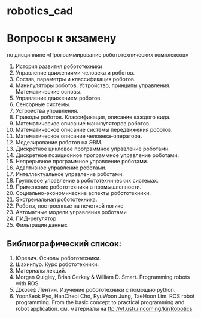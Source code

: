 # robotics_cad
# Вопросы к экзамену
по дисциплине «Программирование робототехнических комплексов»

1.	История развития робототехники
2.	Управление движениями человека и роботов.
3.	Состав, параметры и классификация роботов.
4.	Манипуляторы роботов. Устройство, принципы управления. Математические основы.
5.	Управление движением роботов.
6.	Сенсорные системы.
7.	Устройства управления.
8.	Приводы роботов. Классификация, описание каждого вида.
9.	Математическое описание манипуляторов роботов.
10.	Математическое описание системы передвижения роботов.
11.	Математическое описание человека-оператора.
12.	Моделирование роботов на ЭВМ.
13.	Дискретное цикловое программное управление роботами.
14.	Дискретное позиционное программное управление роботами.
15.	Непрерывное программное управление роботами.
16.	Адаптивное управление роботами.
17.	Интеллектуальное управление роботами.
18.	Групповое управление в робототехнических системах.
19.	Применение робототехники в промышленности.
20.	Социально-экономические аспекты робототехники.
21.	Экстремальная робототехника.
22.	Роботы, построенные на нечеткой логике
23.	Автоматные модели управления роботами
24.	ПИД-регулятор
25.	Фильтрация данных

## Библиографический список:
1. Юревич. Основы робототехники.
2. Шахинпур. Курс робототехники.
3. Материалы лекций.
4. Morgan Quigley, Brian Gerkey & William D. Smart. Programming robots with ROS
5. Джозеф Лентин. Изучение робототехники с помощью python.
6. YoonSeok Pyo, HanCheol Cho, RyuWoon Jung, TaeHoon Lim. ROS robot programming. From the basic concept to practical programming and robot application.
см. материалы на ftp://vt.ustu/incoming/kir/Robotics
